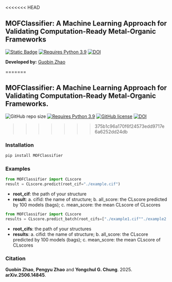 <<<<<<< HEAD
## MOFClassifier: A Machine Learning Approach for Validating Computation-Ready Metal-Organic Frameworks
                                                                                                                                          
[![Static Badge](https://img.shields.io/badge/arXiv.2506.14845v1-brightgreen?style=flat)](https://arxiv.org/abs/2506.14845)
[![Requires Python 3.9](https://img.shields.io/badge/Python-3.9-blue.svg?logo=python&logoColor=white)](https://python.org/downloads)
[![DOI](https://zenodo.org/badge/DOI/10.5281/zenodo.15654431.svg)](https://doi.org/10.5281/zenodo.15654431)
                                                                     
**Developed by:** [Guobin Zhao](https://github.com/sxm13)                                
                                                                                                         
=======
## MOFClassifier: A Machine Learning Approach for Validating Computation-Ready Metal-Organic Frameworks.
                                                                                                                                          
![GitHub repo size](https://img.shields.io/github/repo-size/sxm13/MOFClassifier?logo=github&logoColor=white&label=Repo%20Size)
[![Requires Python 3.9](https://img.shields.io/badge/Python-3.9-blue.svg?logo=python&logoColor=white)](https://python.org/downloads)
[![GitHub license](https://img.shields.io/github/license/sxm13/MOFClassifier)](https://github.com/sxm13/MOFClassifier/blob/main/LICENSE)
[![DOI](https://zenodo.org/badge/DOI/10.5281/zenodo.15654431.svg)](https://doi.org/10.5281/zenodo.15654431)
                         
>>>>>>> 375b1c96a170f6f24573edd9717e6a6252dd24db
### Installation 
                                     
```sh
pip install MOFClassifier
```

### Examples                                                                                                     
```python
from MOFClassifier import CLscore
result = CLscore.predict(root_cif="./example.cif")
```
-  **root_cif**: the path of your structure
-  **result**: a. cifid: the name of structure; b. all_score: the CLscore predicted by 100 models (bags); c. mean_score: the mean CLscore of CLscores                                                 

```python
from MOFClassifier import CLscore
results = CLscore.predict_batch(root_cifs=["./example1.cif""./example2.cif","./example3.cif"])
```
-  **root_cifs**: the path of your structures
-  **results**: a. cifid: the name of structure; b. all_score: the CLscore predicted by 100 models (bags); c. mean_score: the mean CLscore of CLscores   

### Citation                                          
**Guobin Zhao**, **Pengyu Zhao** and **Yongchul G. Chung**. 2025. **arXiv.2506.14845**.
